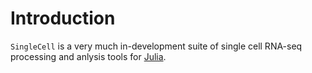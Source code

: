 # Introduction
`SingleCell` is a very much in-development suite of single cell RNA-seq processing and anlysis tools for [Julia](https://julialang.org).  
